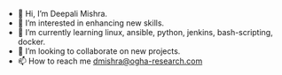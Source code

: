 - 👋 Hi, I’m Deepali Mishra.
- 👀 I’m interested in enhancing new skills.
- 🌱 I’m currently learning linux, ansible, python, jenkins, bash-scripting, docker.
- 💞️ I’m looking to collaborate on new projects.
- 📫 How to reach me dmishra@ogha-research.com

<!---
dmishra16/dmishra16 is a ✨ special ✨ repository because its `README.md` (this file) appears on your GitHub profile.
You can click the Preview link to take a look at your changes.
--->
